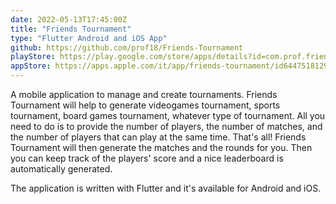 ```yaml
---
date: 2022-05-13T17:45:00Z
title: "Friends Tournament"
type: "Flutter Android and iOS App"
github: https://github.com/prof18/Friends-Tournament
playStore: https://play.google.com/store/apps/details?id=com.prof.friends_tournament
appStore: https://apps.apple.com/it/app/friends-tournament/id6447518129?l=en
---
```


A mobile application to manage and create tournaments. Friends Tournament will help to generate videogames tournament, sports tournament, board games tournament, whatever type of tournament. All you need to do is to provide the number of players, the number of matches, and the number of players that can play at the same time. That's all! Friends Tournament will then generate the matches and the rounds for you. Then you can keep track of the players' score and a nice leaderboard is automatically generated.

The application is written with Flutter and it's available for Android and iOS.